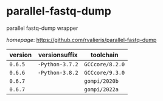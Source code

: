 # parallel-fastq-dump

parallel fastq-dump wrapper

*homepage*: <https://github.com/rvalieris/parallel-fastq-dump>

version | versionsuffix | toolchain
--------|---------------|----------
``0.6.5`` | ``-Python-3.7.2`` | ``GCCcore/8.2.0``
``0.6.6`` | ``-Python-3.8.2`` | ``GCCcore/9.3.0``
``0.6.7`` |  | ``gompi/2020b``
``0.6.7`` |  | ``gompi/2022a``

